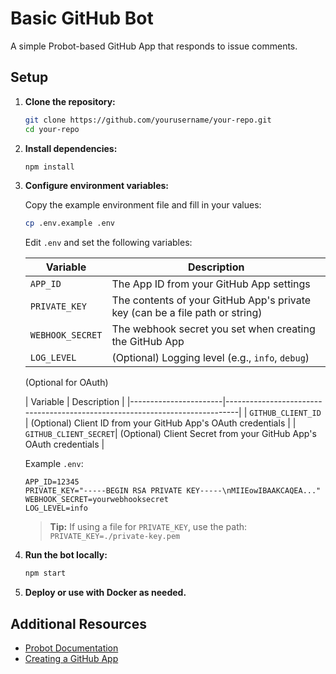 # Basic GitHub Bot

A simple Probot-based GitHub App that responds to issue comments.

## Setup

1. **Clone the repository:**
   ```sh
   git clone https://github.com/yourusername/your-repo.git
   cd your-repo
   ```

2. **Install dependencies:**
   ```sh
   npm install
   ```

3. **Configure environment variables:**

   Copy the example environment file and fill in your values:
   ```sh
   cp .env.example .env
   ```

   Edit `.env` and set the following variables:

   | Variable         | Description                                                                 |
   |------------------|-----------------------------------------------------------------------------|
   | `APP_ID`         | The App ID from your GitHub App settings                                    |
   | `PRIVATE_KEY`    | The contents of your GitHub App's private key (can be a file path or string)|
   | `WEBHOOK_SECRET` | The webhook secret you set when creating the GitHub App                     |
   | `LOG_LEVEL`      | (Optional) Logging level (e.g., `info`, `debug`)                            |

   (Optional for OAuth)

   | Variable              | Description                                                                 |
|-----------------------|-----------------------------------------------------------------------------|
| `GITHUB_CLIENT_ID`    | (Optional) Client ID from your GitHub App's OAuth credentials               |
| `GITHUB_CLIENT_SECRET`| (Optional) Client Secret from your GitHub App's OAuth credentials           |

   Example `.env`:
   ```
   APP_ID=12345
   PRIVATE_KEY="-----BEGIN RSA PRIVATE KEY-----\nMIIEowIBAAKCAQEA..."
   WEBHOOK_SECRET=yourwebhooksecret
   LOG_LEVEL=info
   ```

   > **Tip:** If using a file for `PRIVATE_KEY`, use the path:  
   > `PRIVATE_KEY=./private-key.pem`

4. **Run the bot locally:**
   ```sh
   npm start
   ```

5. **Deploy or use with Docker as needed.**

## Additional Resources

- [Probot Documentation](https://probot.github.io/docs/)
- [Creating a GitHub App](https://docs.github.com/en/developers/apps/building-github-apps/creating-a-github-app)
